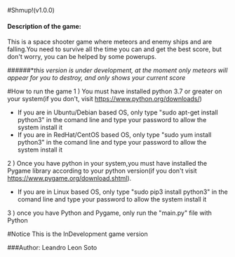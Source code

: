 #Shmup!(v1.0.0)

#### Description of the game:

This is a space shooter game where meteors and enemy ships
and are falling.You need to survive all the time you can and get the best score, but don't worry, you can be helped by some powerups.

######**this version is under development, at the moment only meteors will appear for you to destroy, and only shows your current score*

#How to run the game
1 ) You must have installed python 3.7 or greater on your system(if you don't, visit https://www.python.org/downloads/)

* If you are in Ubuntu/Debian based OS, only type "sudo apt-get install python3" in the comand line and type your password to allow the system install it
* If you are in RedHat/CentOS based OS, only type "sudo yum install python3" in the comand line and type your password to allow the system install it

2 ) Once you have python in your system,you must have installed the Pygame library according to your python version(if you don't visit https://www.pygame.org/download.shtml).

* If you are in Linux based OS, only type "sudo pip3 install python3" in the comand line and type your password to allow the system install it

3 ) once you have Python and Pygame, only run the "main.py" file with Python

#Notice
This is the InDevelopment game version

###Author: Leandro Leon Soto 
